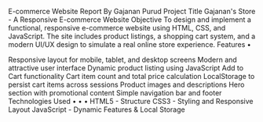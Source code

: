 E-commerce Website Report
 By Gajanan Purud
 Project Title
 Gajanan's Store - A Responsive E-commerce Website
 Objective
 To design and implement a functional, responsive e-commerce website using
 HTML, CSS, and JavaScript. The site includes product listings, a shopping cart
 system, and a modern UI/UX design to simulate a real online store experience.
 Features
 • 

Responsive layout for mobile, tablet, and desktop screens
 Modern and attractive user interface
 Dynamic product listing using JavaScript
 Add to Cart functionality
 Cart item count and total price calculation
 LocalStorage to persist cart items across sessions
 Product images and descriptions
 Hero section with promotional content
 Simple navigation bar and footer
 Technologies Used
 • 
• 
• 
HTML5 - Structure
 CSS3 - Styling and Responsive Layout
 JavaScript - Dynamic Features & Local Storage

